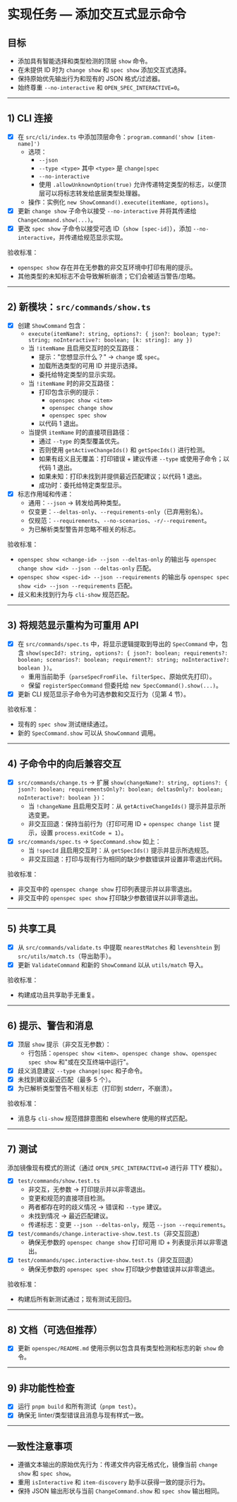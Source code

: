# 实现任务 — 添加交互式显示命令

## 目标
- 添加具有智能选择和类型检测的顶层 `show` 命令。
- 在未提供 ID 时为 `change show` 和 `spec show` 添加交互式选择。
- 保持原始优先输出行为和现有的 JSON 格式/过滤器。
- 始终尊重 `--no-interactive` 和 `OPEN_SPEC_INTERACTIVE=0`。

---

## 1) CLI 连接
- [x] 在 `src/cli/index.ts` 中添加顶层命令：`program.command('show [item-name]')`
  - 选项：
    - `--json`
    - `--type <type>` 其中 `<type>` 是 `change|spec`
    - `--no-interactive`
    - 使用 `.allowUnknownOption(true)` 允许传递特定类型的标志，以便顶层可以将标志转发给底层类型处理器。
  - 操作：实例化 `new ShowCommand().execute(itemName, options)`。
- [x] 更新 `change show` 子命令以接受 `--no-interactive` 并将其传递给 `ChangeCommand.show(...)`。
- [x] 更改 `spec show` 子命令以接受可选 ID（`show [spec-id]`），添加 `--no-interactive`，并传递给规范显示实现。

验收标准：
- `openspec show` 存在并在无参数的非交互环境中打印有用的提示。
- 其他类型的未知标志不会导致解析崩溃；它们会被适当警告/忽略。

---

## 2) 新模块：`src/commands/show.ts`
- [x] 创建 `ShowCommand` 包含：
  - `execute(itemName?: string, options?: { json?: boolean; type?: string; noInteractive?: boolean; [k: string]: any })`
  - 当 `!itemName` 且启用交互时的交互路径：
    - 提示："您想显示什么？" → `change` 或 `spec`。
    - 加载所选类型的可用 ID 并提示选择。
    - 委托给特定类型的显示实现。
  - 当 `!itemName` 时的非交互路径：
    - 打印包含示例的提示：
      - `openspec show <item>`
      - `openspec change show`
      - `openspec spec show`
    - 以代码 1 退出。
  - 当提供 `itemName` 时的直接项目路径：
    - 通过 `--type` 的类型覆盖优先。
    - 否则使用 `getActiveChangeIds()` 和 `getSpecIds()` 进行检测。
    - 如果有歧义且无覆盖：打印错误 + 建议传递 `--type` 或使用子命令；以代码 1 退出。
    - 如果未知：打印未找到并提供最近匹配建议；以代码 1 退出。
    - 成功时：委托给特定类型显示。
- [x] 标志作用域和传递：
  - 通用：`--json` → 转发给两种类型。
  - 仅变更：`--deltas-only`、`--requirements-only`（已弃用别名）。
  - 仅规范：`--requirements`、`--no-scenarios`、`-r/--requirement`。
  - 为已解析类型警告并忽略不相关的标志。

验收标准：
- `openspec show <change-id> --json --deltas-only` 的输出与 `openspec change show <id> --json --deltas-only` 匹配。
- `openspec show <spec-id> --json --requirements` 的输出与 `openspec spec show <id> --json --requirements` 匹配。
- 歧义和未找到行为与 `cli-show` 规范匹配。

---

## 3) 将规范显示重构为可重用 API
- [x] 在 `src/commands/spec.ts` 中，将显示逻辑提取到导出的 `SpecCommand` 中，包含 `show(specId?: string, options?: { json?: boolean; requirements?: boolean; scenarios?: boolean; requirement?: string; noInteractive?: boolean })`。
  - 重用当前助手（`parseSpecFromFile`、`filterSpec`、原始优先打印）。
  - 保留 `registerSpecCommand` 但委托给 `new SpecCommand().show(...)`。
- [x] 更新 CLI 规范显示子命令为可选参数和交互行为（见第 4 节）。

验收标准：
- 现有的 `spec show` 测试继续通过。
- 新的 `SpecCommand.show` 可以从 `ShowCommand` 调用。

---

## 4) 子命令中的向后兼容交互
- [x] `src/commands/change.ts` → 扩展 `show(changeName?: string, options?: { json?: boolean; requirementsOnly?: boolean; deltasOnly?: boolean; noInteractive?: boolean })`：
  - 当 `!changeName` 且启用交互时：从 `getActiveChangeIds()` 提示并显示所选变更。
  - 非交互回退：保持当前行为（打印可用 ID + `openspec change list` 提示，设置 `process.exitCode = 1`）。
- [x] `src/commands/spec.ts` → `SpecCommand.show` 如上：
  - 当 `!specId` 且启用交互时：从 `getSpecIds()` 提示并显示所选规范。
  - 非交互回退：打印与现有行为相同的缺少参数错误并设置非零退出代码。

验收标准：
- 非交互中的 `openspec change show` 打印列表提示并以非零退出。
- 非交互中的 `openspec spec show` 打印缺少参数错误并以非零退出。

---

## 5) 共享工具
- [x] 从 `src/commands/validate.ts` 中提取 `nearestMatches` 和 `levenshtein` 到 `src/utils/match.ts`（导出助手）。
- [x] 更新 `ValidateCommand` 和新的 `ShowCommand` 以从 `utils/match` 导入。

验收标准：
- 构建成功且共享助手无重复。

---

## 6) 提示、警告和消息
- [x] 顶层 `show` 提示（非交互无参数）：
  - 行包括：`openspec show <item>`、`openspec change show`、`openspec spec show` 和"或在交互终端中运行"。
- [x] 歧义消息建议 `--type change|spec` 和子命令。
- [x] 未找到建议最近匹配（最多 5 个）。
- [x] 为已解析类型警告不相关标志（打印到 stderr，不崩溃）。

验收标准：
- 消息与 `cli-show` 规范措辞意图和 elsewhere 使用的样式匹配。

---

## 7) 测试
添加镜像现有模式的测试（通过 `OPEN_SPEC_INTERACTIVE=0` 进行非 TTY 模拟）。

- [x] `test/commands/show.test.ts`
  - 非交互，无参数 → 打印提示并以非零退出。
  - 变更和规范的直接项目检测。
  - 两者都存在时的歧义情况 → 错误和 `--type` 建议。
  - 未找到情况 → 最近匹配建议。
  - 传递标志：变更 `--json --deltas-only`，规范 `--json --requirements`。
- [x] `test/commands/change.interactive-show.test.ts`（非交互回退）
  - 确保无参数的 `openspec change show` 打印可用 ID + 列表提示并以非零退出。
- [x] `test/commands/spec.interactive-show.test.ts`（非交互回退）
  - 确保无参数的 `openspec spec show` 打印缺少参数错误并以非零退出。

验收标准：
- 构建后所有新测试通过；现有测试无回归。

---

## 8) 文档（可选但推荐）
- [x] 更新 `openspec/README.md` 使用示例以包含具有类型检测和标志的新 `show` 命令。

---

## 9) 非功能性检查
- [x] 运行 `pnpm build` 和所有测试（`pnpm test`）。
- [x] 确保无 linter/类型错误且消息与现有样式一致。

---

## 一致性注意事项
- 遵循文本输出的原始优先行为：传递文件内容无格式化，镜像当前 `change show` 和 `spec show`。
- 重用 `isInteractive` 和 `item-discovery` 助手以获得一致的提示行为。
- 保持 JSON 输出形状与当前 `ChangeCommand.show` 和 `spec show` 输出相同。